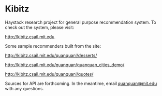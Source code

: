 Kibitz
======

Haystack research project for general purpose recommendation system. To check out the system, please visit:

http://kibitz.csail.mit.edu.

Some sample recommenders built from the site:


http://kibitz.csail.mit.edu/quanquanl/desserts/

http://kibitz.csail.mit.edu/quanquan/quanquan_cities_demo/

http://kibitz.csail.mit.edu/quanquanl/quotes/

Sources for API are forthcoming. In the meantime, email quanquan@mit.edu with any questions.
